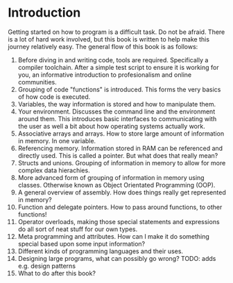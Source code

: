 # Introduction
Getting started on how to program is a difficult task. Do not be afraid. There is a lot of hard work involved, but this book is written to help make this journey relatively easy. The general flow of this book is as follows:

1. Before diving in and writing code, tools are required. Specifically a compiler toolchain. After a simple test script to ensure it is working for you, an informative introduction to profesionalism and online communities.
2. Grouping of code "functions" is introduced. This forms the very basics of how code is executed.
3. Variables, the way information is stored and how to manipulate them.
4. Your environment. Discusses the command line and the environment around them. This introduces basic interfaces to communicating with the user as well a bit about how operating systems actually work.
5. Associative arrays and arrays. How to store large amount of information in memory. In one variable.
6. Referencing memory. Information stored in RAM can be referenced and directly used. This is called a pointer. But what does that really mean?
7. Structs and unions. Grouping of information in memory to allow for more complex data hierachies.
8. More advanced form of grouping of information in memory using classes. Otherwise known as Object Orientated Programming (OOP).
9. A general overview of assembly. How does things really get represented in memory?
10. Function and delegate pointers. How to pass around functions, to other functions!
11. Operator overloads, making those special statements and expressions do all sort of neat stuff for our own types.
12. Meta programming and attributes. How can I make it do something special based upon some input information?
13. Different kinds of programming languages and their uses.
14. Designing large programs, what can possibly go wrong?
TODO: adds e.g. design patterns
15. What to do after this book?
